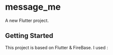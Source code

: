 # message_me

A new Flutter project.

## Getting Started

This project is based on Flutter & FireBase.
I used :
  # 

